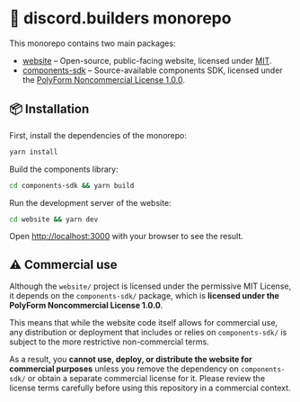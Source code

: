# 🧰 discord.builders monorepo

This monorepo contains two main packages:

- [website](/website/) – Open-source, public-facing website, licensed under [MIT](./website/LICENSE).
- [components-sdk](/components-sdk/) – Source-available components SDK, licensed under the [PolyForm Noncommercial License 1.0.0](https://polyformproject.org/licenses/noncommercial/1.0.0/).

## 📦 Installation


First, install the dependencies of the monorepo:

```bash
yarn install
```

Build the components library:

```bash
cd components-sdk && yarn build
```

Run the development server of the website:

```bash
cd website && yarn dev
```

Open [http://localhost:3000](http://localhost:3000) with your browser to see the result.

## ⚠️ Commercial use

Although the `website/` project is licensed under the permissive MIT License, it depends on the `components-sdk/` package, which is **licensed under the PolyForm Noncommercial License 1.0.0**. 

This means that while the website code itself allows for commercial use, any distribution or deployment that includes or relies on `components-sdk/` is subject to the more restrictive non-commercial terms. 

As a result, you **cannot use, deploy, or distribute the website for commercial purposes** unless you remove the dependency on `components-sdk/` or obtain a separate commercial license for it. Please review the license terms carefully before using this repository in a commercial context.
